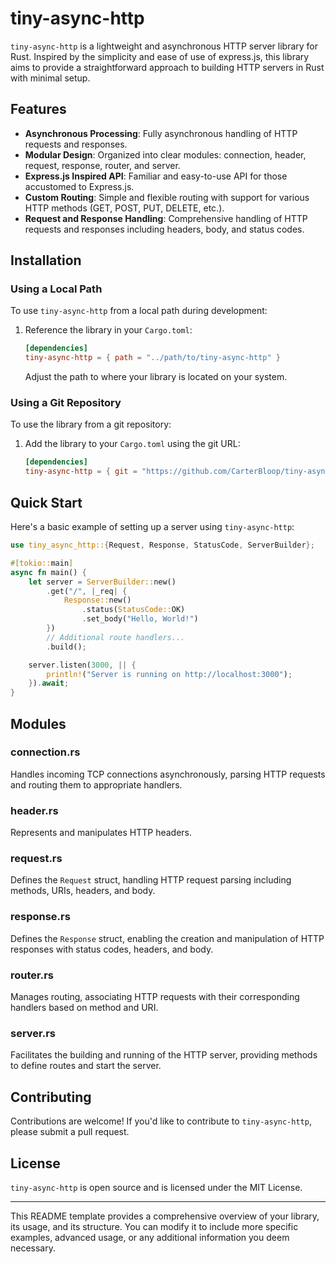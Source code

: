 # tiny-async-http

`tiny-async-http` is a lightweight and asynchronous HTTP server library for Rust. Inspired by the simplicity and ease of use of express.js, this library aims to provide a straightforward approach to building HTTP servers in Rust with minimal setup.

## Features

- **Asynchronous Processing**: Fully asynchronous handling of HTTP requests and responses.
- **Modular Design**: Organized into clear modules: connection, header, request, response, router, and server.
- **Express.js Inspired API**: Familiar and easy-to-use API for those accustomed to Express.js.
- **Custom Routing**: Simple and flexible routing with support for various HTTP methods (GET, POST, PUT, DELETE, etc.).
- **Request and Response Handling**: Comprehensive handling of HTTP requests and responses including headers, body, and status codes.

## Installation

### Using a Local Path

To use `tiny-async-http` from a local path during development:

1. Reference the library in your `Cargo.toml`:

    ```toml
    [dependencies]
    tiny-async-http = { path = "../path/to/tiny-async-http" }
    ```

    Adjust the path to where your library is located on your system.

### Using a Git Repository

To use the library from a git repository:

1. Add the library to your `Cargo.toml` using the git URL:

    ```toml
    [dependencies]
    tiny-async-http = { git = "https://github.com/CarterBloop/tiny-async-http.git" }
    ```

## Quick Start

Here's a basic example of setting up a server using `tiny-async-http`:

```rust
use tiny_async_http::{Request, Response, StatusCode, ServerBuilder};

#[tokio::main]
async fn main() {
    let server = ServerBuilder::new()
        .get("/", |_req| {
            Response::new()
                .status(StatusCode::OK)
                .set_body("Hello, World!")
        })
        // Additional route handlers...
        .build();

    server.listen(3000, || {
        println!("Server is running on http://localhost:3000");
    }).await;
}
```

## Modules

### connection.rs
Handles incoming TCP connections asynchronously, parsing HTTP requests and routing them to appropriate handlers.

### header.rs
Represents and manipulates HTTP headers.

### request.rs
Defines the `Request` struct, handling HTTP request parsing including methods, URIs, headers, and body.

### response.rs
Defines the `Response` struct, enabling the creation and manipulation of HTTP responses with status codes, headers, and body.

### router.rs
Manages routing, associating HTTP requests with their corresponding handlers based on method and URI.

### server.rs
Facilitates the building and running of the HTTP server, providing methods to define routes and start the server.

## Contributing

Contributions are welcome! If you'd like to contribute to `tiny-async-http`, please submit a pull request.

## License

`tiny-async-http` is open source and is licensed under the MIT License.

---

This README template provides a comprehensive overview of your library, its usage, and its structure. You can modify it to include more specific examples, advanced usage, or any additional information you deem necessary.